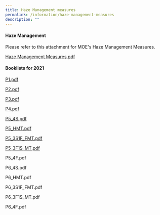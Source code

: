 ```yaml
---
title: Haze Management measures
permalink: /information/haze-management-measures
description: ""
---
```

#### Haze Management

Please refer to this attachment for MOE's Haze Management Measures.

[Haze Management Measures.pdf](/files/Haze%20Management%20Measures.pdf)

#### Booklists for 2021

[P1.pdf ](/files/P1.pdf)

[P2.pdf](/files/P2.pdf)

[P3.pdf](/files/P3.pdf)

[P4.pdf](/files/P4.pdf) 

[P5_4S.pdf](/files/P5_4S.pdf)

[P5_HMT.pdf](/files/P5_HMT.pdf) 

[P5_3S1F_FMT.pdf](/files/P5_3S1F_FMT.pdf)

[P5_3F1S_MT.pdf](/files/P5_3F1S_MT.pdf)

P5_4F.pdf 

P6_4S.pdf 

P6_HMT.pdf 

P6_3S1F_FMT.pdf 

P6_3F1S_MT.pdf 

P6_4F.pdf